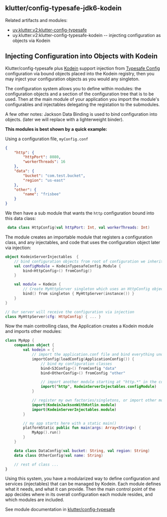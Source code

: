 ## klutter/config-typesafe-jdk6-kodein

Related artifacts and modules:

* [uy.klutter.v2:klutter-config-typesafe](../config-typesafe)
* uy.klutter.v2:klutter-config-typesafe-kodein -- injecting configuration as objects via Kodein

## Injecting Configuration into Objects with Kodein

Klutter/config-typesafe plus [Kodein](https://github.com/SalomonBrys/Kodein) support injection from [Typesafe Config](https://github.com/typesafehub/config) configuration via bound objects placed into the Kodein registry, then you may inject your configuration objects as you would any singleton.

The configuration system allows you to define within modules: the configuration objects and a section of the configuration
tree that is to be used.  Then at the main module of your application you import the module's configurables and injectables
delegating the registation to the submodules.

A few other notes:  Jackson Data Binding is used to bind configuration into objects.  (later we will replace with a lighterweight binder).

**This modules is best shown by a quick example:**

Using a configuration file, `myConfig.conf`
```json
{
    "http": {
        "httpPort": 8080,
        "workerThreads": 16
    },
    "data": {
        "bucket": "com.test.bucket",
        "region": "us-east"
    },
    "other": {
        "name": "frisbee"
    }
}
```

We then have a sub module that wants the `http` configuration bound into this data class:

```kotlin
 data class HttpConfig(val httpPort: Int, val workerThreads: Int)
```

The module creates an importable module that registers a configuration class, and any injectables, and code that uses the configuration object later via injection:

```kotlin
object KodeinServerInjectables  {
    // bind configuration objects from root of configuration we inherit
    val configModule = KodeinTypesafeConfig.Module {
        bind<HttpConfig>() fromConfig()
    }

    val module = Kodein {
        // Create MyHttpServer singleton which uses an HttpConfig object in its constructor
        bind() from singleton { MyHttpServer(instance()) }
    }
}

// Our server will receive the configuration via injection
class MyHttpServer(cfg: HttpConfig) { ... }
```

Now the main controlling class, the Application creates a Kodein module and imports other modules:

```kotlin
class MyApp {
    companion object {
        val kodein = {
            // import the application.conf file and bind everything under "http.*" to an HttpConfig object
            importConfig(loadConfig(ApplicationConfig()) {
                // bind my configuration classes
                bind<S3Config>() fromConfig "data"
                bind<OtherConfig>() fromConfig "other"

                // import another module starting at "http.*" in the configuration
                import("http", KodeinServerInjectables.configModule)
            }

            // register my own factories/singletons, or import other modules
            import(KodeinJacksonWithKotlin.module)
            import(KodeinServerInjectables.module)
        }

        // my app starts here with a static main()
        platformStatic public fun main(args: Array<String>) {
            MyApp().run()
        }
    }

    data class DataConfig(val bucket: String, val region: String)
    data class OtherConfig(val name: String)

    // rest of class ...
}
```

Using this system, you have a modularized way to define configuration and services (injectables) that can be managed by Kodein.  Each module defines what it needs, and what it can provide.  Then the main control point of the app decides where in its overall configuration each module resides, and which modules are included.

See module documentation in [klutter/config-typesafe](../config-typesafe)


